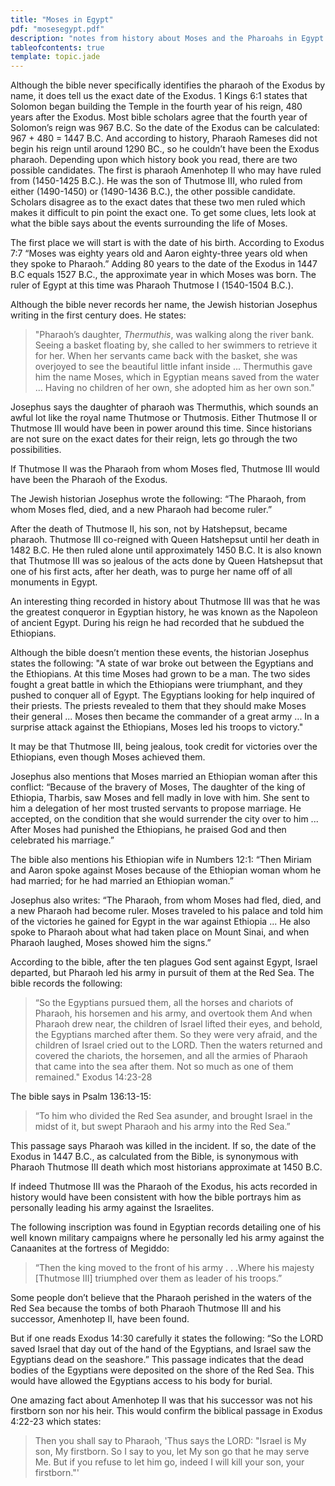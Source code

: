 ```yaml
---
title: "Moses in Egypt"
pdf: "mosesegypt.pdf"
description: "notes from history about Moses and the Pharoahs in Egypt."
tableofcontents: true
template: topic.jade
---
```


Although the bible never specifically identifies the pharaoh of the
Exodus by name, it does tell us the exact date of the Exodus. 1 Kings
6:1 states that Solomon began building the Temple in the fourth year of
his reign, 480 years after the Exodus. Most bible scholars agree that
the fourth year of Solomon’s reign was 967 B.C. So the date of the
Exodus can be calculated: 967 + 480 = 1447 B.C. And according to
history, Pharaoh Rameses did not begin his reign until around 1290 BC.,
so he couldn’t have been the Exodus pharaoh. Depending upon which
history book you read, there are two possible candidates. The first is
pharaoh Amenhotep II who may have ruled from (1450-1425 B.C.). He was
the son of Thutmose III, who ruled from either (1490-1450) or (1490-1436
B.C.), the other possible candidate. Scholars disagree as to the exact
dates that these two men ruled which makes it difficult to pin point the
exact one. To get some clues, lets look at what the bible says about the
events surrounding the life of Moses.

The first place we will start is with the date of his birth. According
to Exodus 7:7 “Moses was eighty years old and Aaron eighty-three years
old when they spoke to Pharaoh.” Adding 80 years to the date of the
Exodus in 1447 B.C equals 1527 B.C., the approximate year in which Moses
was born. The ruler of Egypt at this time was Pharaoh Thutmose I
(1540-1504 B.C.).

Although the bible never records her name, the Jewish historian Josephus
writing in the first century does. He states:

> "Pharaoh’s daughter, *Thermuthis*, was walking along the river bank.
Seeing a basket floating by, she called to her swimmers to retrieve it
for her. When her servants came back with the basket, she was overjoyed
to see the beautiful little infant inside ... Thermuthis gave him the
name Moses, which in Egyptian means saved from the water ... Having
no children of her own, she adopted him as her own son."

Josephus says the daughter of pharaoh was Thermuthis, which sounds an
awful lot like the royal name Thutmose or Thutmosis. Either Thutmose II
or Thutmose III would have been in power around this time. Since
historians are not sure on the exact dates for their reign, lets go
through the two possibilities.

If Thutmose II was the Pharaoh from whom Moses fled, Thutmose III would
have been the Pharaoh of the Exodus.

The Jewish historian Josephus wrote the following: “The Pharaoh, from
whom Moses fled, died, and a new Pharaoh had become ruler.”

After the death of Thutmose II, his son, not by Hatshepsut, became
pharaoh. Thutmose III co-reigned with Queen Hatshepsut until her death
in 1482 B.C. He then ruled alone until approximately 1450 B.C. It is
also known that Thutmose III was so jealous of the acts done by Queen
Hatshepsut that one of his first acts, after her death, was to purge her
name off of all monuments in Egypt.

An interesting thing recorded in history about Thutmose III was that he
was the greatest conqueror in Egyptian history, he was known as the
Napoleon of ancient Egypt. During his reign he had recorded that he
subdued the Ethiopians.

Although the bible doesn’t mention these events, the historian Josephus
states the following: "A state of war broke out between the Egyptians
and the Ethiopians. At this time Moses had grown to be a man. The two
sides fought a great battle in which the Ethiopians were triumphant, and
they pushed to conquer all of Egypt. The Egyptians looking for help
inquired of their priests. The priests revealed to them that they should
make Moses their general ... Moses then became the commander of a
great army ... In a surprise attack against the Ethiopians, Moses led
his troops to victory."

It may be that Thutmose III, being jealous, took credit for victories
over the Ethiopians, even though Moses achieved them.

Josephus also mentions that Moses married an Ethiopian woman after this
conflict: “Because of the bravery of Moses, The daughter of the king of
Ethiopia, Tharbis, saw Moses and fell madly in love with him. She sent
to him a delegation of her most trusted servants to propose marriage. He
accepted, on the condition that she would surrender the city over to
him ... After Moses had punished the Ethiopians, he praised God and then
celebrated his marriage.”

The bible also mentions his Ethiopian wife in Numbers 12:1: “Then Miriam
and Aaron spoke against Moses because of the Ethiopian woman whom he had
married; for he had married an Ethiopian woman.”

Josephus also writes: “The Pharaoh, from whom Moses had fled, died, and
a new Pharaoh had become ruler. Moses traveled to his palace and told
him of the victories he gained for Egypt in the war against Ethiopia ...
He also spoke to Pharaoh about what had taken place on Mount Sinai, and
when Pharaoh laughed, Moses showed him the signs.”

According to the bible, after the ten plagues God sent against Egypt,
Israel departed, but Pharaoh led his army in pursuit of them at the Red
Sea. The bible records the following:

> “So the Egyptians pursued them, all the horses and chariots of
Pharaoh, his horsemen and his army, and overtook them And when Pharaoh
drew near, the children of Israel lifted their eyes, and behold, the
Egyptians marched after them. So they were very afraid, and the children
of Israel cried out to the LORD. Then the waters returned and covered
the chariots, the horsemen, and all the armies of Pharaoh that came into
the sea after them. Not so much as one of them remained." Exodus
14:23-28

The bible says in Psalm 136:13-15:

> “To him who divided the Red Sea asunder, and brought Israel in the
midst of it, but swept Pharaoh and his army into the Red Sea.”

This passage says Pharaoh was killed in the incident. If so, the date of
the Exodus in 1447 B.C., as calculated from the Bible, is synonymous
with Pharaoh Thutmose III death which most historians approximate at
1450 B.C.

If indeed Thutmose III was the Pharaoh of the Exodus, his acts recorded
in history would have been consistent with how the bible portrays him as
personally leading his army against the Israelites.

The following inscription was found in Egyptian records detailing one of
his well known military campaigns where he personally led his army
against the Canaanites at the fortress of Megiddo:

> “Then the king moved to the front of his army . . .Where his majesty
[Thutmose III] triumphed over them as leader of his troops.”

Some people don’t believe that the Pharaoh perished in the waters of
the Red Sea because the tombs of both Pharaoh Thutmose III and his
successor, Amenhotep II, have been found.

But if one reads Exodus 14:30 carefully it states the following: “So the
LORD saved Israel that day out of the hand of the Egyptians, and Israel
saw the Egyptians dead on the seashore.” This passage indicates that the
dead bodies of the Egyptians were deposited on the shore of the Red Sea.
This would have allowed the Egyptians access to his body for burial.

One amazing fact about Amenhotep II was that his successor was not his
firstborn son nor his heir. This would confirm the biblical passage in
Exodus 4:22-23 which states:

> Then you shall say to Pharaoh, 'Thus says the LORD: "Israel is My son,
My firstborn. So I say to you, let My son go that he may serve Me. But
if you refuse to let him go, indeed I will kill your son, your
firstborn."'

